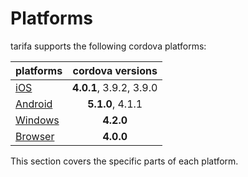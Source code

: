 # Platforms

tarifa supports the following cordova platforms:

| platforms      | cordova versions |
| ---------------|:------:|
| [iOS](./ios.md)         |  **4.0.1**, 3.9.2, 3.9.0     |
| [Android](./android.md)   | **5.1.0**, 4.1.1      |
| [Windows](./windows.md) |  **4.2.0** |
| [Browser](./browser.md) | **4.0.0** |

This section covers the specific parts of each platform.
